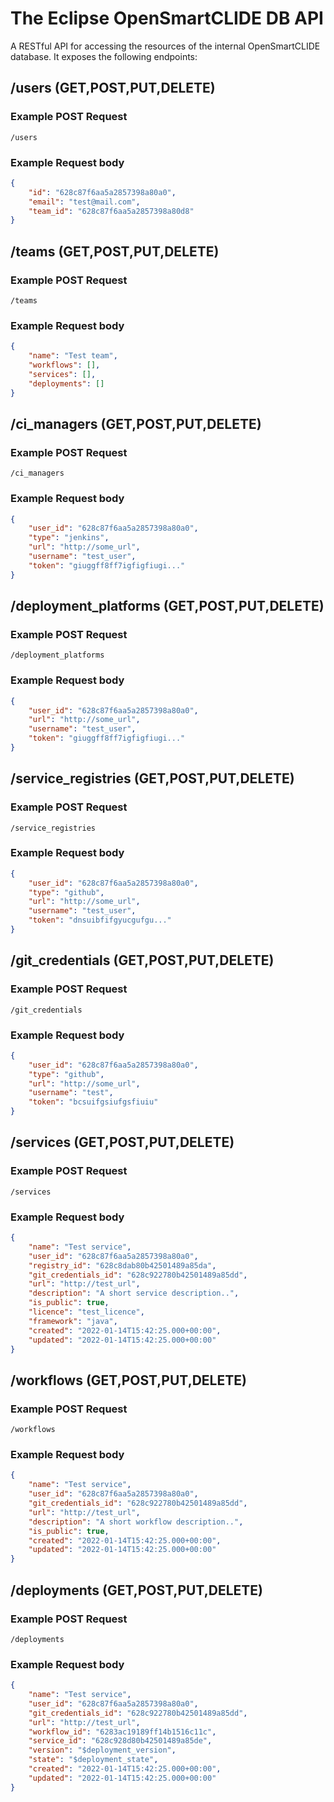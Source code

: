 # The Eclipse OpenSmartCLIDE DB API

A RESTful API for accessing the resources of the internal OpenSmartCLIDE database. It exposes the following endpoints:

## /users (GET,POST,PUT,DELETE)

### Example POST Request

```url
/users
```

### Example Request body

```json
{
    "id": "628c87f6aa5a2857398a80a0",
    "email": "test@mail.com",
    "team_id": "628c87f6aa5a2857398a80d8"
}	
```

## /teams (GET,POST,PUT,DELETE)

### Example POST Request

```url
/teams
```

### Example Request body

```json
{
    "name": "Test team",
    "workflows": [],
    "services": [],
    "deployments": []
}	
```

## /ci_managers (GET,POST,PUT,DELETE)

### Example POST Request

```url
/ci_managers
```

### Example Request body

```json
{
    "user_id": "628c87f6aa5a2857398a80a0",
    "type": "jenkins",
    "url": "http://some_url",
    "username": "test_user",
    "token": "giuggff8ff7igfigfiugi..."
}	
```

## /deployment_platforms (GET,POST,PUT,DELETE)

### Example POST Request

```url
/deployment_platforms
```

### Example Request body

```json
{
    "user_id": "628c87f6aa5a2857398a80a0",
    "url": "http://some_url",
    "username": "test_user",
    "token": "giuggff8ff7igfigfiugi..."
}
```

## /service_registries (GET,POST,PUT,DELETE)

### Example POST Request

```url
/service_registries
```

### Example Request body

```json
{
    "user_id": "628c87f6aa5a2857398a80a0",
    "type": "github",
    "url": "http://some_url",
    "username": "test_user",
    "token": "dnsuibfifgyucgufgu..."
}
```

## /git_credentials (GET,POST,PUT,DELETE)

### Example POST Request

```url
/git_credentials
```

### Example Request body

```json
{
    "user_id": "628c87f6aa5a2857398a80a0",
    "type": "github",
    "url": "http://some_url",
    "username": "test",
    "token": "bcsuifgsiufgsfiuiu"
}
```

## /services (GET,POST,PUT,DELETE)

### Example POST Request

```url
/services
```

### Example Request body

```json
{
    "name": "Test service",
    "user_id": "628c87f6aa5a2857398a80a0",
    "registry_id": "628c8dab80b42501489a85da",
    "git_credentials_id": "628c922780b42501489a85dd",
    "url": "http://test_url",
    "description": "A short service description..",
    "is_public": true,
    "licence": "test_licence",
    "framework": "java",
    "created": "2022-01-14T15:42:25.000+00:00",
    "updated": "2022-01-14T15:42:25.000+00:00"
}
```

## /workflows (GET,POST,PUT,DELETE)

### Example POST Request

```url
/workflows
```

### Example Request body

```json
{
    "name": "Test service",
    "user_id": "628c87f6aa5a2857398a80a0",
    "git_credentials_id": "628c922780b42501489a85dd",
    "url": "http://test_url",
    "description": "A short workflow description..",
    "is_public": true,
    "created": "2022-01-14T15:42:25.000+00:00",
    "updated": "2022-01-14T15:42:25.000+00:00"
}
```

## /deployments (GET,POST,PUT,DELETE)

### Example POST Request

```url
/deployments
```

### Example Request body

```json
{
    "name": "Test service",
    "user_id": "628c87f6aa5a2857398a80a0",
    "git_credentials_id": "628c922780b42501489a85dd",
    "url": "http://test_url",
    "workflow_id": "6283ac19189ff14b1516c11c",
    "service_id": "628c928d80b42501489a85de",
    "version": "$deployment_version",
    "state": "$deployment_state",
    "created": "2022-01-14T15:42:25.000+00:00",
    "updated": "2022-01-14T15:42:25.000+00:00"
}
```
